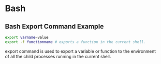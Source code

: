 # Bash


## Bash Export Command Example
```BASH
export varname=value
export -f functionname # exports a function in the current shell.
```
export command is used to export a variable or function to the environment of all the child processes running in the current shell.


